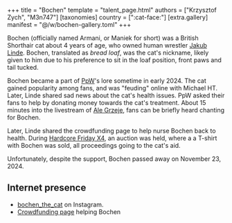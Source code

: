 +++
title = "Bochen"
template = "talent_page.html"
authors = ["Krzysztof Zych", "M3n747"]
[taxonomies]
country = [":cat-face:"]
[extra.gallery]
manifest = "@/w/bochen-gallery.toml"
+++

Bochen (officially named Armani, or Maniek for short) was a British Shorthair cat about 4 years of age, who owned human wrestler [Jakub Linde](@/w/jakub-linde.md). Bochen, translated as _bread loaf_, was the cat's nickname, likely given to him due to his preference to sit in the loaf position, front paws and tail tucked.

Bochen became a part of [PpW](@/o/ppw.md)'s lore sometime in early 2024. The cat gained popularity among fans, and was "feuding" online with Michael HT.
Later, Linde shared sad news about the cat's health issues.
PpW asked their fans to help by donating money towards the cat's treatment.
About 15 minutes into the livestream of [Ale Grzeje](@/e/ppw/2024-07-13-ppw-ale-grzeje.md), fans can be briefly heard chanting for Bochen.

Later, Linde shared the crowdfunding page to help nurse Bochen back to health.
During [Hardcore Friday X4](@/e/ppw/2024-08-23-ppw-hardcore-friday-x4.md), an auction was held, where a a T-shirt with Bochen was sold, all proceedings going to the cat's aid.

Unfortunately, despite the support, Bochen passed away on November 23, 2024.

## Internet presence

* [bochen_the_cat](https://www.instagram.com/bochen_the.cat/) on Instagram.
* [Crowdfunding page](https://zrzutka.pl/nz8cgb) helping Bochen
